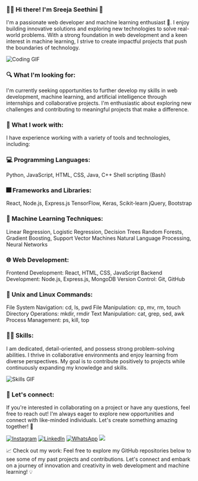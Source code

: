 ### 👩‍💻 Hi there! I'm Sreeja Seethini 👋
I'm a passionate web developer and machine learning enthusiast 🚀. I enjoy building innovative solutions and exploring new technologies to solve real-world problems. With a strong foundation in web development and a keen interest in machine learning, I strive to create impactful projects that push the boundaries of technology.

![Coding GIF](https://media.giphy.com/media/ZVik7pBtu9dNS/giphy.gif)


### 🔍 What I'm looking for:
I'm currently seeking opportunities to further develop my skills in web development, machine learning, and artificial intelligence through internships and collaborative projects. I'm enthusiastic about exploring new challenges and contributing to meaningful projects that make a difference.

### 🧰 What I work with:
I have experience working with a variety of tools and technologies, including:

### 💻 Programming Languages:
Python, JavaScript, HTML, CSS, Java, C++
Shell scripting (Bash)
### 🎆 Frameworks and Libraries:
React, Node.js, Express.js
TensorFlow, Keras, Scikit-learn
jQuery, Bootstrap
### 🤖 Machine Learning Techniques:
Linear Regression, Logistic Regression, Decision Trees
Random Forests, Gradient Boosting, Support Vector Machines
Natural Language Processing, Neural Networks
### 🌐 Web Development:
Frontend Development: React, HTML, CSS, JavaScript
Backend Development: Node.js, Express.js, MongoDB
Version Control: Git, GitHub
### 🐧 Unix and Linux Commands:
File System Navigation: cd, ls, pwd
File Manipulation: cp, mv, rm, touch
Directory Operations: mkdir, rmdir
Text Manipulation: cat, grep, sed, awk
Process Management: ps, kill, top
### 👩‍💼 Skills:
I am dedicated, detail-oriented, and possess strong problem-solving abilities. I thrive in collaborative environments and enjoy learning from diverse perspectives. My goal is to contribute positively to projects while continuously expanding my knowledge and skills.

![Skills GIF](https://media.giphy.com/media/26tn33aiTi1jkl6H6/giphy.gif)
### 🤝 Let's connect:
If you're interested in collaborating on a project or have any questions, feel free to reach out! I'm always eager to explore new opportunities and connect with like-minded individuals. Let's create something amazing together! 🌟

[![Instagram](https://img.shields.io/badge/Instagram-%23E4405F.svg?logo=Instagram&logoColor=white)](https://instagram.com/sreeja_1106) [![LinkedIn](https://img.shields.io/badge/LinkedIn-%230077B5.svg?logo=linkedin&logoColor=white)](https://www.linkedin.com/in/sreejaseethini/)  [![WhatsApp](https://img.shields.io/badge/WhatsApp-%2325D366.svg?logo=WhatsApp&logoColor=white)](https://wa.me/+919392962350)
<a href="mailto:sreejaseethini@gmail.com">
      <img src="https://img.shields.io/badge/SEND%20MAIL-7cebf5?&style=for-the-badge&logo=MAIL.RU&logoColor=black">
 </a>

📈 Check out my work:
Feel free to explore my GitHub repositories below to see some of my past projects and contributions. Let's connect and embark on a journey of innovation and creativity in web development and machine learning! 💡
